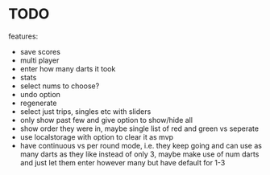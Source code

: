 # TODO
features:
- save scores
- multi player
- enter how many darts it took
- stats
- select nums to choose?
- undo option
- regenerate
- select just trips, singles etc with sliders
- only show past few and give option to show/hide all
- show order they were in, maybe single list of red and green vs seperate 
- use localstorage with option to clear it as mvp
- have continuous vs per round mode, i.e. they keep going and can use as many darts as they like instead of only 3, maybe make use of num darts and just let them enter however many but have default for 1-3